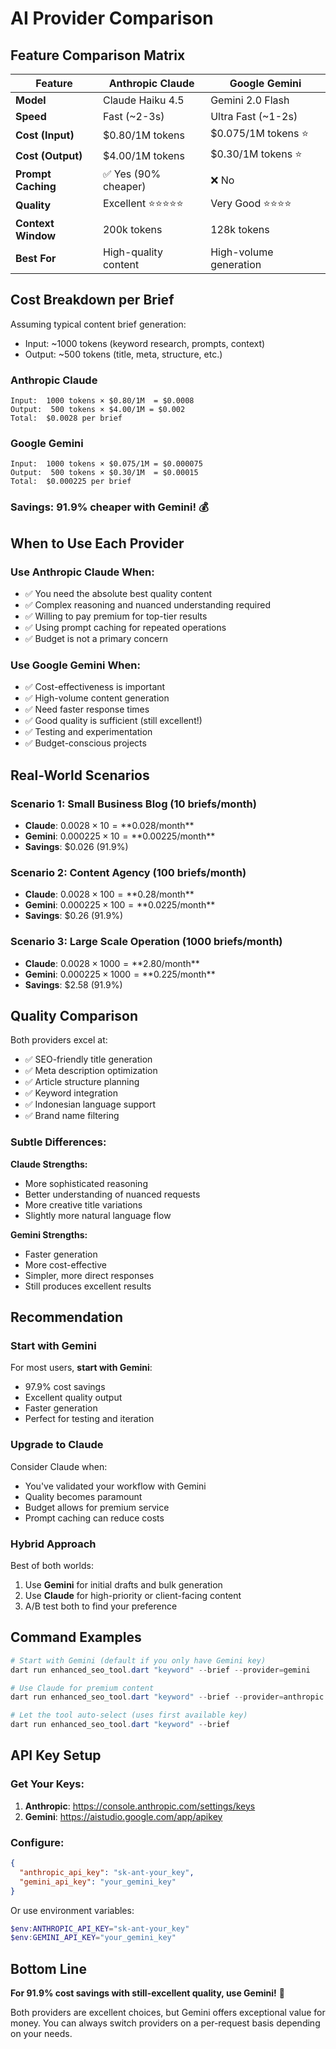 # AI Provider Comparison

## Feature Comparison Matrix

| Feature | Anthropic Claude | Google Gemini |
|---------|-----------------|---------------|
| **Model** | Claude Haiku 4.5 | Gemini 2.0 Flash |
| **Speed** | Fast (~2-3s) | Ultra Fast (~1-2s) |
| **Cost (Input)** | $0.80/1M tokens | $0.075/1M tokens ⭐ |
| **Cost (Output)** | $4.00/1M tokens | $0.30/1M tokens ⭐ |
| **Prompt Caching** | ✅ Yes (90% cheaper) | ❌ No |
| **Quality** | Excellent ⭐⭐⭐⭐⭐ | Very Good ⭐⭐⭐⭐ |
| **Context Window** | 200k tokens | 128k tokens |
| **Best For** | High-quality content | High-volume generation |

## Cost Breakdown per Brief

Assuming typical content brief generation:
- Input: ~1000 tokens (keyword research, prompts, context)
- Output: ~500 tokens (title, meta, structure, etc.)

### Anthropic Claude
```
Input:  1000 tokens × $0.80/1M  = $0.0008
Output:  500 tokens × $4.00/1M = $0.002
Total:  $0.0028 per brief
```

### Google Gemini
```
Input:  1000 tokens × $0.075/1M = $0.000075
Output:  500 tokens × $0.30/1M  = $0.00015
Total:  $0.000225 per brief
```

### Savings: 91.9% cheaper with Gemini! 💰

## When to Use Each Provider

### Use **Anthropic Claude** When:
- ✅ You need the absolute best quality content
- ✅ Complex reasoning and nuanced understanding required
- ✅ Willing to pay premium for top-tier results
- ✅ Using prompt caching for repeated operations
- ✅ Budget is not a primary concern

### Use **Google Gemini** When:
- ✅ Cost-effectiveness is important
- ✅ High-volume content generation
- ✅ Need faster response times
- ✅ Good quality is sufficient (still excellent!)
- ✅ Testing and experimentation
- ✅ Budget-conscious projects

## Real-World Scenarios

### Scenario 1: Small Business Blog (10 briefs/month)
- **Claude**: $0.0028 × 10 = **$0.028/month**
- **Gemini**: $0.000225 × 10 = **$0.00225/month**
- **Savings**: $0.026 (91.9%)

### Scenario 2: Content Agency (100 briefs/month)
- **Claude**: $0.0028 × 100 = **$0.28/month**
- **Gemini**: $0.000225 × 100 = **$0.0225/month**
- **Savings**: $0.26 (91.9%)

### Scenario 3: Large Scale Operation (1000 briefs/month)
- **Claude**: $0.0028 × 1000 = **$2.80/month**
- **Gemini**: $0.000225 × 1000 = **$0.225/month**
- **Savings**: $2.58 (91.9%)

## Quality Comparison

Both providers excel at:
- ✅ SEO-friendly title generation
- ✅ Meta description optimization
- ✅ Article structure planning
- ✅ Keyword integration
- ✅ Indonesian language support
- ✅ Brand name filtering

### Subtle Differences:

**Claude Strengths:**
- More sophisticated reasoning
- Better understanding of nuanced requests
- More creative title variations
- Slightly more natural language flow

**Gemini Strengths:**
- Faster generation
- More cost-effective
- Simpler, more direct responses
- Still produces excellent results

## Recommendation

### Start with Gemini
For most users, **start with Gemini**:
- 97.9% cost savings
- Excellent quality output
- Faster generation
- Perfect for testing and iteration

### Upgrade to Claude
Consider Claude when:
- You've validated your workflow with Gemini
- Quality becomes paramount
- Budget allows for premium service
- Prompt caching can reduce costs

### Hybrid Approach
Best of both worlds:
1. Use **Gemini** for initial drafts and bulk generation
2. Use **Claude** for high-priority or client-facing content
3. A/B test both to find your preference

## Command Examples

```powershell
# Start with Gemini (default if you only have Gemini key)
dart run enhanced_seo_tool.dart "keyword" --brief --provider=gemini

# Use Claude for premium content
dart run enhanced_seo_tool.dart "keyword" --brief --provider=anthropic

# Let the tool auto-select (uses first available key)
dart run enhanced_seo_tool.dart "keyword" --brief
```

## API Key Setup

### Get Your Keys:
1. **Anthropic**: https://console.anthropic.com/settings/keys
2. **Gemini**: https://aistudio.google.com/app/apikey

### Configure:
```json
{
  "anthropic_api_key": "sk-ant-your_key",
  "gemini_api_key": "your_gemini_key"
}
```

Or use environment variables:
```powershell
$env:ANTHROPIC_API_KEY="sk-ant-your_key"
$env:GEMINI_API_KEY="your_gemini_key"
```

## Bottom Line

**For 91.9% cost savings with still-excellent quality, use Gemini!** 🚀

Both providers are excellent choices, but Gemini offers exceptional value for money. You can always switch providers on a per-request basis depending on your needs.
